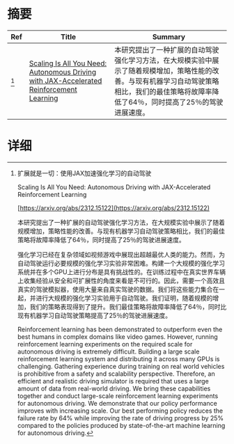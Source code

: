 # 摘要

| Ref | Title | Summary |
| --- | --- | --- |
| [^1] | [Scaling Is All You Need: Autonomous Driving with JAX-Accelerated Reinforcement Learning](https://arxiv.org/abs/2312.15122) | 本研究提出了一种扩展的自动驾驶强化学习方法，在大规模实验中展示了随着规模增加，策略性能的改善。与现有机器学习自动驾驶策略相比，我们的最佳策略将故障率降低了64％，同时提高了25％的驾驶进展速度。 |

# 详细

[^1]: 扩展就是一切：使用JAX加速强化学习的自动驾驶

    Scaling Is All You Need: Autonomous Driving with JAX-Accelerated Reinforcement Learning

    [https://arxiv.org/abs/2312.15122](https://arxiv.org/abs/2312.15122)

    本研究提出了一种扩展的自动驾驶强化学习方法，在大规模实验中展示了随着规模增加，策略性能的改善。与现有机器学习自动驾驶策略相比，我们的最佳策略将故障率降低了64％，同时提高了25％的驾驶进展速度。

    

    强化学习已经在复杂领域如视频游戏中展现出超越最优人类的能力。然而，为自动驾驶运行必要规模的强化学习实验非常困难。构建一个大规模的强化学习系统并在多个GPU上进行分布是具有挑战性的。在训练过程中在真实世界车辆上收集经验从安全和可扩展性的角度来看是不可行的。因此，需要一个高效且真实的驾驶模拟器，使用大量来自真实驾驶的数据。我们将这些能力集合在一起，并进行大规模的强化学习实验用于自动驾驶。我们证明，随着规模的增加，我们的策略表现得到了提升。我们最佳策略将故障率降低了64％，同时比现有机器学习自动驾驶策略提高了25％的驾驶进展速度。

    Reinforcement learning has been demonstrated to outperform even the best humans in complex domains like video games. However, running reinforcement learning experiments on the required scale for autonomous driving is extremely difficult. Building a large scale reinforcement learning system and distributing it across many GPUs is challenging. Gathering experience during training on real world vehicles is prohibitive from a safety and scalability perspective. Therefore, an efficient and realistic driving simulator is required that uses a large amount of data from real-world driving. We bring these capabilities together and conduct large-scale reinforcement learning experiments for autonomous driving. We demonstrate that our policy performance improves with increasing scale. Our best performing policy reduces the failure rate by 64% while improving the rate of driving progress by 25% compared to the policies produced by state-of-the-art machine learning for autonomous driving.
    

